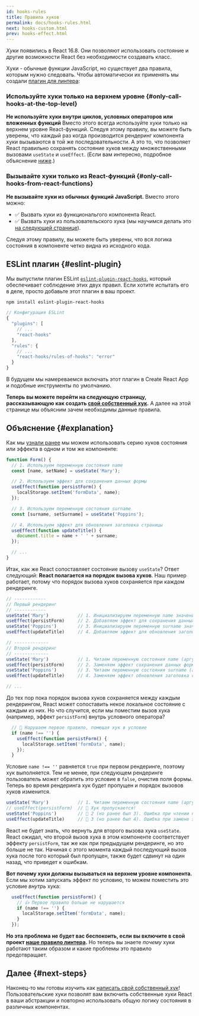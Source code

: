 ```yaml
---
id: hooks-rules
title: Правила хуков
permalink: docs/hooks-rules.html
next: hooks-custom.html
prev: hooks-effect.html
---
```


*Хуки* появились в React 16.8. Они позволяют использовать состояние и другие возможности React без необходимости создавать класс.

Хуки - обычные функции JavaScript, но существует два правила, которым нужно следовать. Чтобы автоматически их применять мы создали [плагин для линтера](https://www.npmjs.com/package/eslint-plugin-react-hooks):

### Используйте хуки только на верхнем уровне {#only-call-hooks-at-the-top-level}

**Не используйте хуки внутри циклов, условных операторов или вложенных функций** Вместо этого всегда используйте хуки только на верхнем уровне React-функций. Cледуя этому правилу, вы можете быть уверены, что каждый раз когда производится рендеринг компонента хуки вызываются в той же последовательности. А это то, что позволяет React правильно сохранять состояние хуков между множественными вызовами `useState` и `useEffect`. (Если вам интересно, подробное объяснение [ниже](#explanation).)

### Вызывайте хуки только из React-функций {#only-call-hooks-from-react-functions}

**Не вызывайте хуки из обычных функций JavaScript.** Вместо этого можно:

* ✅ Вызвать хуки из функциональгого компонента React.
* ✅ Вызвать хуки из пользовательского хука (мы научимся делать это [на следующей странице](/docs/hooks-custom.html)).

Следуя этому правилу, вы можете быть уверены, что вся логика состояния в компоненте четко видна из исходного кода.

## ESLint плагин {#eslint-plugin}

Мы выпустили плагин ESLint [`eslint-plugin-react-hooks`](https://www.npmjs.com/package/eslint-plugin-react-hooks), который обеспечивает соблюдение этих двух правил. Если хотите испытать его в деле, просто добавьте этот плагин в ваш проект.

```bash
npm install eslint-plugin-react-hooks
```

```js
// Конфигурация ESLint
{
  "plugins": [
    // ...
    "react-hooks"
  ],
  "rules": {
    // ...
    "react-hooks/rules-of-hooks": "error"
  }
}
```

В будущем мы намереваемся включать этот плагин в Create React App и подобные инструменты по умолчанию.

**Теперь вы можете перейти на следующую страницу, рассказывающую как создать [свой собственный хук](/docs/hooks-custom.html).** А далее на этой странице мы объясним зачем необходимы данные правила.

## Объяснение {#explanation}

Как мы [узнали ранее](/docs/hooks-state.html#tip-using-multiple-state-variables) мы можем использовать серию хуков состояния или эффекта в одном и том же компоненте:

```js
function Form() {
  // 1. Используем переменную состояния name
  const [name, setName] = useState('Mary');

  // 2. Используем эффект для сохранения данных формы
  useEffect(function persistForm() {
    localStorage.setItem('formData', name);
  });

  // 3. Используем переменную состояния surname
  const [surname, setSurname] = useState('Poppins');

  // 4. Используем эффект для обновления заголовка страницы
  useEffect(function updateTitle() {
    document.title = name + ' ' + surname;
  });

  // ...
}
```

Итак, как же React сопоставляет состояние вызову `useState`? Ответ следующий: **React полагается на порядок вызова хуков**. Наш пример работает, потому что порядок вызова хуков сохраняется при каждом рендеринге.

```js
// ------------
// Первый рендеринг
// ------------
useState('Mary')           // 1. Инициализируем переменную name значением 'Mary'
useEffect(persistForm)     // 2. Добавляем эффект для сохранения данных формы
useState('Poppins')        // 3. Инициализируем переменную surname значением 'Poppins'
useEffect(updateTitle)     // 4. Добавляем эффект для обновления заголовка страницы

// -------------
// Второй рендеринг
// -------------
useState('Mary')           // 1. Читаем переменную состояния name (аргумент игнорируется)
useEffect(persistForm)     // 2. Заменяем эффект сохранения данных формы
useState('Poppins')        // 3. Читаем переменную состояния surname (аргумент игнорируется)
useEffect(updateTitle)     // 4. Заменяем эффект обновления заголовка страницы

// ...
```

До тех пор пока порядок вызова хуков сохраняется между каждым рендерингом, React может сопоставить некое локальное состояние с каждым из них. Но что случится, если мы поместим вызов хука (например, эффект `persistForm`) внутрь условного оператора?

```js
  // 🔴 Нарушаем первое правило, помещая хук в условие
  if (name !== '') {
    useEffect(function persistForm() {
      localStorage.setItem('formData', name);
    });
  }
```

Условие `name !== ''` равняется `true` при первом рендеринге, поэтому хук выполняется. Тем не менее, при следующем рендеринге пользователь может обратить это условие в `false`, очистив поля формы. Теперь во время рендеринга хук будет пропущен и порядок вызовов хуков изменится.

```js
useState('Mary')           // 1. Читаем переменную состояния name (аргумент игнорируется)
// useEffect(persistForm)  // 🔴 Хук пропускается!
useState('Poppins')        // 🔴 2 (но ранее был 3). Ошибка при чтении переменной состояния surname
useEffect(updateTitle)     // 🔴 3 (но ранее был 4). Ошибка при замене эффекта
```

React не будет знать, что вернуть для второго вызова хука `useState`. React ожидал, что второй вызов хука в этом компоненте соответствует эффекту `persistForm`, так же как при предыдущем рендеринге, но это больше не так. Начиная с этого момента каждый последующий вызов хука после того который был пропущен, также будет сдвинут на один назад, что приведет к ошибкам.

**Вот почему хуки должны вызываться на верхнем уровне компонента.** Если мы хотим запускать эффект по условию, то можем поместить это условие *внутрь* хука:

```js
  useEffect(function persistForm() {
    // 👍 Первое правило больше не нарушается
    if (name !== '') {
      localStorage.setItem('formData', name);
    }
  });
```

**Но эта проблема не будет вас беспокоить, если вы включите в свой проект [наше правило линтера](https://www.npmjs.com/package/eslint-plugin-react-hooks).** Но теперь вы знаете *почему* хуки работают таким образом и какие проблемы это правило предотвращает.

## Далее {#next-steps}

Наконец-то мы готовы изучить как [написать свой собственный хук](/docs/hooks-custom.html)! Пользовательские хуки позволят вам включить собственные хуки React в ваши  абстракции и повторно использовать общую логику состояния в различных компонентах. 
